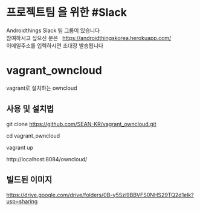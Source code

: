 # 프로젝트팀 을 위한 #Slack  
Androidthings Slack 팀 그룹이 있습니다  
참여하시고 싶으신 분은  
https://androidthingskorea.herokuapp.com/  
이메일주소를 입력하시면 초대장 발송됩니다  

# vagrant_owncloud
vagrant로 설치하는 owncloud

## 사용 및 설치법

git clone https://github.com/SEAN-KR/vagrant_owncloud.git

cd vagrant_owncloud

vagrant up

http://localhost:8084/owncloud/


## 빌드된 이미지

https://drive.google.com/drive/folders/0B-y5Szi9BBVFS0NHS29TQ2d1elk?usp=sharing
